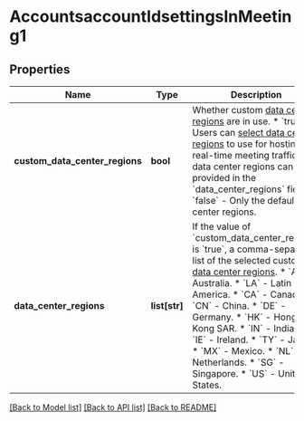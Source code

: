 # AccountsaccountIdsettingsInMeeting1

## Properties
Name | Type | Description | Notes
------------ | ------------- | ------------- | -------------
**custom_data_center_regions** | **bool** | Whether custom [data center regions](https://support.zoom.us/hc/en-us/articles/360042411451-Selecting-data-center-regions-for-meetings-webinars) are in use.  * &#x60;true&#x60; - Users can [select data center regions](https://support.zoom.us/hc/en-us/articles/360042411451-Selecting-data-center-regions-for-hosted-meetings-and-webinars) to use for hosting real-time meeting traffic. The data center regions can be provided in the &#x60;data_center_regions&#x60; field.  * &#x60;false&#x60; - Only the default data center regions. | [optional] 
**data_center_regions** | **list[str]** | If the value of &#x60;custom_data_center_regions&#x60; is &#x60;true&#x60;, a comma-separated list of the selected custom [data center regions](https://support.zoom.us/hc/en-us/articles/360059254691-Datacenter-abbreviation-list).  * &#x60;AU&#x60; - Australia. * &#x60;LA&#x60; - Latin America.  * &#x60;CA&#x60; - Canada.  * &#x60;CN&#x60; - China.  * &#x60;DE&#x60; - Germany.  * &#x60;HK&#x60; - Hong Kong SAR.  * &#x60;IN&#x60; - India.  * &#x60;IE&#x60; - Ireland.  * &#x60;TY&#x60; - Japan.  * &#x60;MX&#x60; - Mexico.  * &#x60;NL&#x60; - Netherlands.  * &#x60;SG&#x60; - Singapore.  * &#x60;US&#x60; - United States. | [optional] 

[[Back to Model list]](../README.md#documentation-for-models) [[Back to API list]](../README.md#documentation-for-api-endpoints) [[Back to README]](../README.md)

